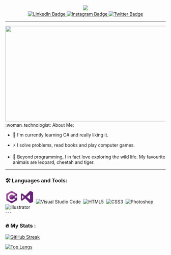 <div id="header" align="center">
  <img src="https://media.giphy.com/media/M9gbBd9nbDrOTu1Mqx/giphy.gif" width="100"/>
</div>

<div id="badges" align="center">
  <a href="https://www.linkedin.com/in/nevena-ilieva-27952b18a/">
    <img src="https://img.shields.io/badge/LinkedIn-blue?style=for-the-badge&logo=linkedin&logoColor=white" alt="LinkedIn Badge"/>
  </a>
  <a href="https://www.instagram.com/nevenailievaa/">
    <img src="https://img.shields.io/badge/Instagram-purple?style=for-the-badge&logo=instagram&logoColor=white" alt="Instagram Badge"/>
  </a>
  <a href="https://twitter.com/nevenailievaa">
    <img src="https://img.shields.io/badge/Twitter-blue?style=for-the-badge&logo=twitter&logoColor=white" alt="Twitter Badge"/>
  </a>
</div>

--- 

<div align="center">
  <img src="https://media.giphy.com/media/ko7twHhomhk8E/giphy.gif" width="600" height="300"/>
</div>
:woman_technologist: About Me:

- :telescope: I'm currently learning C# and really liking it.

- :zap: I solve problems, read books and play computer games.

- :seedling: Beyond programming, I in fact love exploring the wild life. My favourite animals are leopard, cheetah and tiger.

---

### :hammer_and_wrench: Languages and Tools:
<div>
  <img src="https://github.com/devicons/devicon/blob/master/icons/csharp/csharp-original.svg" title="Csharp" alt="Csharp" width="40" height="40"/>&nbsp;
  <img src="https://github.com/devicons/devicon/blob/master/icons/visualstudio/visualstudio-plain.svg" title="Visual Studio" alt="Visual Studio" width="40" height="40"/>&nbsp;
  <img src="https://cdn.cdnlogo.com/logos/v/82/visual-studio-code.svg" title="Visual Studio Code" alt="Visual Studio Code" width="40" height="40"/>&nbsp;
  <img src="https://cdn.cdnlogo.com/logos/h/84/html.svg" title="HTML5" alt="HTML5" width="40" height="40"/>&nbsp;
  <img src="https://upload.wikimedia.org/wikipedia/commons/thumb/6/62/CSS3_logo.svg/800px-CSS3_logo.svg.png" title="CSS3" alt="CSS3" width="40" height="40"/>&nbsp;
  <img src="https://upload.wikimedia.org/wikipedia/commons/thumb/a/af/Adobe_Photoshop_CC_icon.svg/2101px-Adobe_Photoshop_CC_icon.svg.png" title="Photoshop" alt="Photoshop" width="40" height="40"/>&nbsp;
  <img src="https://upload.wikimedia.org/wikipedia/commons/thumb/f/fb/Adobe_Illustrator_CC_icon.svg/2101px-Adobe_Illustrator_CC_icon.svg.png" title="Illustrator" alt="Illustrator" width="40" height="40"/>&nbsp;
</div>
---

### :fire: My Stats :
[![GitHub Streak](https://github-readme-streak-stats.herokuapp.com/?user=nevenafirkova&theme=dark&background=000000)](https://git.io/streak-stats)

[![Top Langs](https://github-readme-stats.vercel.app/api/top-langs/?username=nevenafirkova&layout=compact&theme=vision-friendly-dark)](https://github.com/anuraghazra/github-readme-stats)
